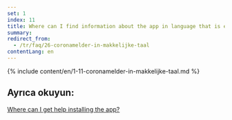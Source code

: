 ```yaml
---
set: 1
index: 11
title: Where can I find information about the app in language that is easy to understand?
summary: 
redirect_from: 
  - /tr/faq/26-coronamelder-in-makkelijke-taal
contentLang: en
---
```

{% include content/en/1-11-coronamelder-in-makkelijke-taal.md %}

## Ayrıca okuyun:


[Where can I get help installing the app?](/{{page.lang}}/faq/1-10-waar-kan-ik-hulp-krijgen-bij-het-installeren-van-de-app)
